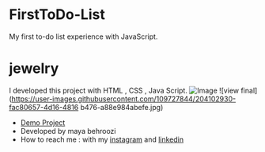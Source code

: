 # FirstToDo-List
My first to-do list experience with JavaScript.
# jewelry

I developed this project with HTML , CSS , Java Script.
![Image]()
![view final](https://user-images.githubusercontent.com/109727844/204102930-fac80657-4d16-4816
b476-a88e984abefe.jpg) 
- [Demo Project](https://mayabehroozi.github.io/FirstToDo-List/) 
- Developed by maya behroozi
- How to reach me : with my [instagram](https://www.instagram.com/mayacodingjourneyy) and 
[linkedin](https://www.linkedin.com/in/maya-behroozi-5b27a425b/) 



